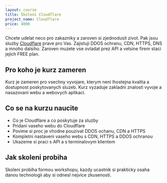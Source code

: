 ```yaml
---
layout: course
title: Školení Cloudflare
project_name: Cloudflare
price: 4000
---
```


Chcete udelat neco pro zakazniky a zaroven si zjednodusit zivot. Pak jsou sluzby [Cloudflare](https://cloudflare.com) prave pro Vas. Zajistuji DDOS ochranu, CDN, HTTPS, DNS a mnoho dalsiho. Zaroven muzete vse ovladat prez API a vetsine firem staci jejich FREE plan.


## Pro koho je kurz zameren

Kurz je zameren pro vsechny vyvojare, kterym neni lhostejna kvalita a dostupnost poskytovanych sluzeb. Kurz vyzaduje zakladni znalosti vyvoje a nasazovani webu a webovych aplikaci.


## Co se na kurzu naucite

- Co je Cloudflare a co poskytuje za sluzby
- Pridani vaseho webu do Cloudflare
- Povime si proc je vhodne pouzivat DDOS ochanu, CDN a HTTPS
- Kompletni nastaveni vaseho webu s CDN, HTTPS a DDOS ochranou
- Ukazeme si praci s API a s terminalovym klientem


## Jak skoleni probiha

Skoleni probiha formou workshopu, kazdy ucastnik si prakticky osaha danou technologii aby si odnesl nejvice zkusenosti.

